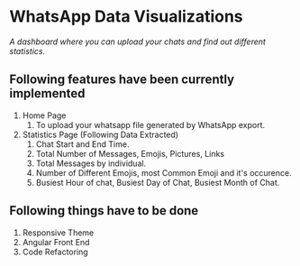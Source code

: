 # WhatsApp Data Visualizations
*A dashboard where you can upload your chats and find out different statistics.*


## Following features have been currently implemented

1. Home Page
   1. To upload your whatsapp file generated by WhatsApp export. 
2. Statistics Page (Following Data Extracted)
   1. Chat Start and End Time.
   2. Total Number of Messages, Emojis, Pictures, Links
   3. Total Messages by individual.
   4. Number of Different Emojis, most Common Emoji and it's occurence.
   5. Busiest Hour of chat, Busiest Day of Chat, Busiest Month of Chat.


## Following things have to be done

1. Responsive Theme
2. Angular Front End
3. Code Refactoring